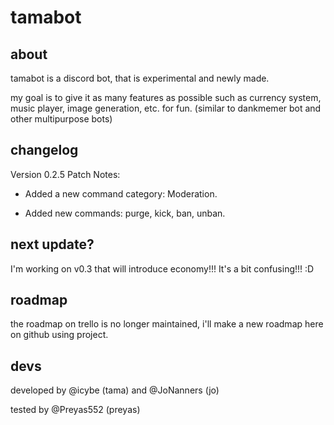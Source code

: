 # tamabot

<h2> about </h2>
tamabot is a discord bot, that is experimental and newly made.

my goal is to give it as many features as possible such as currency system, music player, image generation, etc. for fun.
(similar to dankmemer bot and other multipurpose bots)

<h2> changelog </h2>
Version 0.2.5 Patch Notes:

- Added a new command category: Moderation.

- Added new commands: purge, kick, ban, unban.

<h2> next update? </h2>
I'm working on v0.3 that will introduce economy!!! It's a bit confusing!!! :D

<h2> roadmap </h2>
the roadmap on trello is no longer maintained, i'll make a new roadmap here on github using project.

<h2> devs </h2>
developed by @icybe (tama) and @JoNanners (jo)

tested by @Preyas552 (preyas)
